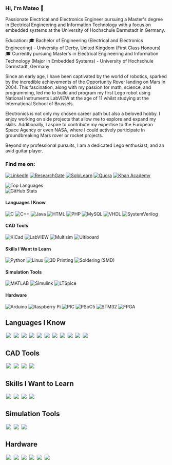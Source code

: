 ### Hi, I'm Mateo 👋

Passionate Electrical and Electronics Engineer pursuing a Master's degree in Electrical Engineering and Information Technology with a focus on embedded systems at the University of Hochschule Darmstadt in Germany.

Education:
🎓 Bachelor of Engineering (Electrical and Electronics Engineering) - University of Derby, United Kingdom (First Class Honours)
🎓 Currently pursuing Master's in Electrical Engineering and Information Technology (Major in Embedded Systems) - University of Hochschule Darmstadt, Germany

Since an early age, I have been captivated by the world of robotics, sparked by the incredible achievements of the Opportunity Rover landing on Mars in 2004. This fascination, along with my passion for math, science, and programming, led me to build and program my first Lego robot using National Instruments LabVIEW at the age of 11 whilst studying at the International School of Brussels.

Electronics is not only my chosen career path but also a beloved hobby. I enjoy working on side projects that allow me to explore and expand my skills. Additionally, I aspire to contribute my expertise to the European Space Agency or even NASA, where I could actively participate in groundbreaking Mars rover or rocket projects.

Beyond my professional pursuits, I am a dedicated Lego enthusiast, and an avid guitar player.

### Find me on:

[![LinkedIn](https://img.shields.io/badge/LinkedIn-0077B5?style=for-the-badge&logo=linkedin&logoColor=white)](https://www.linkedin.com/in/mcquerol)
[![ResearchGate](https://img.shields.io/badge/ResearchGate-00CCBB?style=for-the-badge&logo=researchgate&logoColor=white)](https://www.researchgate.net/profile/Mateo-Ceballos-Querol)
[![SoloLearn](https://img.shields.io/static/v1?label=&message=SoloLearn&color=9b59b6&style=for-the-badge&logo=sololearn&logoColor=white)](https://www.sololearn.com/en/profile/14175011)
[![Quora](https://img.shields.io/static/v1?label=&message=Quora&color=B92B27&style=for-the-badge&logo=quora&logoColor=white)](https://www.quora.com/profile/Mateo-Ceballos-Querol-1)
[![Khan Academy](https://img.shields.io/static/v1?label=&message=Khan%20Academy&color=14BF96&style=for-the-badge&logo=khanacademy&logoColor=white)](https://www.khanacademy.org/profile/mcquerol)

![Top Languages](https://github-readme-stats.vercel.app/api/top-langs/?username=mcquerol&layout=compact&theme=radical)<br>
![GitHub Stats](https://github-readme-stats.vercel.app/api?username=mcquerol&show_icons=true&theme=radical)

#### Languages I Know
![C](https://img.shields.io/badge/-C-00599C?style=for-the-badge&logo=c&logoColor=white)
![C++](https://img.shields.io/badge/-C++-00599C?style=for-the-badge&logo=c%2B%2B&logoColor=white)
![Java](https://img.shields.io/badge/-Java-007396?style=for-the-badge&logo=java&logoColor=white)
![HTML](https://img.shields.io/badge/-HTML5-E34F26?style=for-the-badge&logo=html5&logoColor=white)
![PHP](https://img.shields.io/badge/-PHP-777BB4?style=for-the-badge&logo=php&logoColor=white)
![MySQL](https://img.shields.io/badge/-MySQL-4479A1?style=for-the-badge&logo=mysql&logoColor=white)
![VHDL](https://img.shields.io/badge/-VHDL-00599C?style=for-the-badge)
![SystemVerilog](https://img.shields.io/badge/-SystemVerilog-FF6600?style=for-the-badge)

#### CAD Tools
![KiCad](https://img.shields.io/badge/-KiCad-314CB0?style=for-the-badge&logo=kicad&logoColor=white)
![LabVIEW](https://img.shields.io/badge/-LabVIEW-FFDB00?style=for-the-badge&logo=national-instruments&logoColor=black)
![Multisim](https://img.shields.io/badge/-Multisim-0052cc?style=for-the-badge&logo=multisim&logoColor=white)
![Ultiboard](https://img.shields.io/badge/-Ultiboard-0052cc?style=for-the-badge&logo=multisim&logoColor=white)

#### Skills I Want to Learn
![Python](https://img.shields.io/badge/-Python-3776AB?style=for-the-badge&logo=python&logoColor=white)
![Linux](https://img.shields.io/badge/-Linux-FCC624?style=for-the-badge&logo=linux&logoColor=black)
![3D Printing](https://img.shields.io/badge/-3D%20Printing-FF5722?style=for-the-badge&logo=3d-printing&logoColor=white)
![Soldering (SMD)](https://img.shields.io/badge/-Soldering%20(SMD)-4CAF50?style=for-the-badge)

#### Simulation Tools
![MATLAB](https://img.shields.io/badge/-MATLAB-0076A8?style=for-the-badge&logo=mathworks&logoColor=white)
![Simulink](https://img.shields.io/badge/-Simulink-0076A8?style=for-the-badge&logo=mathworks&logoColor=white)
![LTSpice](https://img.shields.io/badge/-LTSpice-0052cc?style=for-the-badge)

#### Hardware
![Arduino](https://img.shields.io/badge/-Arduino-00979D?style=for-the-badge&logo=arduino&logoColor=white)
![Raspberry Pi](https://img.shields.io/badge/-Raspberry%20Pi-A22846?style=for-the-badge&logo=raspberry-pi&logoColor=white)
![PIC](https://img.shields.io/badge/-PIC-0033A0?style=for-the-badge&logo=microchip-technology&logoColor=white)
![PSoC5](https://img.shields.io/badge/-PSoC5-00A3E0?style=for-the-badge&logo=cypress&logoColor=white)
![STM32](https://img.shields.io/badge/-STM32-03234B?style=for-the-badge&logo=STMicroelectronics&logoColor=white)
![FPGA](https://img.shields.io/badge/-FPGA-FF6600?style=for-the-badge&logo=intel&logoColor=white)




## Languages I Know

<img src="https://img.shields.io/badge/-C-00599C?style=for-the-badge&logo=c&logoColor=white" style="margin: 2px;" />
<img src="https://img.shields.io/badge/-C++-00599C?style=for-the-badge&logo=c%2B%2B&logoColor=white" style="margin: 2px;" />
<img src="https://img.shields.io/badge/-Java-007396?style=for-the-badge&logo=java&logoColor=white" style="margin: 2px;" />
<img src="https://img.shields.io/badge/-HTML5-E34F26?style=for-the-badge&logo=html5&logoColor=white" style="margin: 2px;" />
<img src="https://img.shields.io/badge/-PHP-777BB4?style=for-the-badge&logo=php&logoColor=white" style="margin: 2px;" />
<img src="https://img.shields.io/badge/-MySQL-4479A1?style=for-the-badge&logo=mysql&logoColor=white" style="margin: 2px;" />
<img src="https://img.shields.io/badge/-VHDL-00599C?style=for-the-badge" style="margin: 2px;" />
<img src="https://img.shields.io/badge/-SystemVerilog-FF6600?style=for-the-badge" style="margin: 2px;" />
<img src="https://img.shields.io/badge/-MATLAB-0076A8?style=for-the-badge&logo=mathworks&logoColor=white" style="margin: 2px;" />
<img src="https://img.shields.io/badge/-Simulink-0076A8?style=for-the-badge&logo=mathworks&logoColor=white" style="margin: 2px;" />
<img src="https://img.shields.io/badge/-LTSpice-0052cc?style=for-the-badge" style="margin: 2px;" />

## CAD Tools

<img src="https://img.shields.io/badge/-KiCad-314CB0?style=for-the-badge&logo=kicad&logoColor=white" style="margin: 2px;" />
<img src="https://img.shields.io/badge/-LabVIEW-FFDB00?style=for-the-badge&logo=national-instruments&logoColor=black" style="margin: 2px;" />
<img src="https://img.shields.io/badge/-Multisim-0052cc?style=for-the-badge&logo=multisim&logoColor=white" style="margin: 2px;" />
<img src="https://img.shields.io/badge/-Ultiboard-0052cc?style=for-the-badge&logo=multisim&logoColor=white" style="margin: 2px;" />

## Skills I Want to Learn

<img src="https://img.shields.io/badge/-Python-3776AB?style=for-the-badge&logo=python&logoColor=white" style="margin: 2px;" />
<img src="https://img.shields.io/badge/-Linux-FCC624?style=for-the-badge&logo=linux&logoColor=black" style="margin: 2px;" />
<img src="https://img.shields.io/badge/-3D%20Printing-FF5722?style=for-the-badge&logo=3d-printing&logoColor=white" style="margin: 2px;" />
<img src="https://img.shields.io/badge/-Soldering%20(SMD)-4CAF50?style=for-the-badge" style="margin: 2px;" />

## Simulation Tools

<img src="https://img.shields.io/badge/-MATLAB-0076A8?style=for-the-badge&logo=mathworks&logoColor=white" style="margin: 2px;" />
<img src="https://img.shields.io/badge/-Simulink-0076A8?style=for-the-badge&logo=mathworks&logoColor=white" style="margin: 2px;" />
<img src="https://img.shields.io/badge/-LTSpice-0052cc?style=for-the-badge" style="margin: 2px;" />

## Hardware

<img src="https://img.shields.io/badge/-Arduino-00979D?style=for-the-badge&logo=arduino&logoColor=white" style="margin: 2px;" />
<img src="https://img.shields.io/badge/-Raspberry%20Pi-A22846?style=for-the-badge&logo=raspberry-pi&logoColor=white" style="margin: 2px;" />
<img src="https://img.shields.io/badge/-PIC-0033A0?style=for-the-badge&logo=microchip-technology&logoColor=white" style="margin: 2px;" />
<img src="https://img.shields.io/badge/-PSoC5-00A3E0?style=for-the-badge&logo=cypress&logoColor=white" style="margin: 2px;" />
<img src="https://img.shields.io/badge/-STM32-03234B?style=for-the-badge&logo=STMicroelectronics&logoColor=white" style="margin: 2px;" />
<img src="https://img.shields.io/badge/-FPGA-FF6600?style=for-the-badge&logo=intel&logoColor=white" style="margin: 2px;" />
